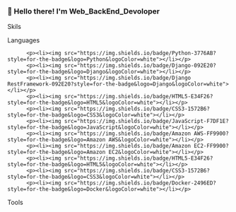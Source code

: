 ### 👋 Hello there! I'm Web_BackEnd_Devoloper 


Skils

Languages


          <p><li><img src="https://img.shields.io/badge/Python-3776AB?style=for-the-badge&logo=Python&logoColor=white"></li></p>          
          <p><li><img src="https://img.shields.io/badge/Django-092E20?style=for-the-badge&logo=Django&logoColor=white"></li></p>
          <p><li><img src="https://img.shields.io/badge/Django RestFramework-092E20?style=for-the-badge&logo=Django&logoColor=white"></li></p>
          <p><li><img src="https://img.shields.io/badge/HTML5-E34F26?style=for-the-badge&logo=HTML5&logoColor=white"></li></p>
          <p><li><img src="https://img.shields.io/badge/CSS3-1572B6?style=for-the-badge&logo=CSS3&logoColor=white"></li></p>
          <p><li><img src="https://img.shields.io/badge/JavaScript-F7DF1E?style=for-the-badge&logo=JavaScript&logoColor=white"></li></p>
          <p><li><img src="https://img.shields.io/badge/Amazon AWS-FF9900?style=for-the-badge&logo=Amazon AWS&logoColor=white"></li></p>
          <p><li><img src="https://img.shields.io/badge/Amazon EC2-FF9900?style=for-the-badge&logo=Amazon EC2&logoColor=white"></li></p>
          <p><li><img src="https://img.shields.io/badge/HTML5-E34F26?style=for-the-badge&logo=HTML5&logoColor=white"></li></p>
          <p><li><img src="https://img.shields.io/badge/CSS3-1572B6?style=for-the-badge&logo=CSS3&logoColor=white"></li></p>
          <p><li><img src="https://img.shields.io/badge/Docker-2496ED?style=for-the-badge&logo=Docker&logoColor=white"></li></p>

Tools

<!--
**SungChangNam/SungChangNam** is a ✨ _special_ ✨ repository because its `README.md` (this file) appears on your GitHub profile.

Here are some ideas to get you started:


- 🔭 I’m currently working on ...
- 🌱 I’m currently learning ...
- 👯 I’m looking to collaborate on ...
- 🤔 I’m looking for help with ...
- 💬 Ask me about ...
- 📫 How to reach me: ...
- 😄 Pronouns: ...
- ⚡ Fun fact: ...
-->
